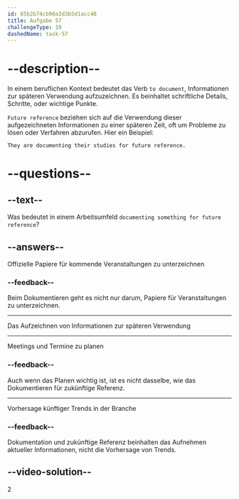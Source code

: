 ```yaml
---
id: 65b2b74cb90a3d3b5d1acc48
title: Aufgabe 57
challengeType: 19
dashedName: task-57
---
```


# --description--

In einem beruflichen Kontext bedeutet das Verb `to document`, Informationen zur späteren Verwendung aufzuzeichnen. Es beinhaltet schriftliche Details, Schritte, oder wichtige Punkte.

`Future reference` beziehen sich auf die Verwendung dieser aufgezeichneten Informationen zu einer späteren Zeit, oft um Probleme zu lösen oder Verfahren abzurufen. Hier ein Beispiel:

`They are documenting their studies for future reference.`

# --questions--

## --text--

Was bedeutet in einem Arbeitsumfeld `documenting something for future reference`?

## --answers--

Offizielle Papiere für kommende Veranstaltungen zu unterzeichnen

### --feedback--

Beim Dokumentieren geht es nicht nur darum, Papiere für Veranstaltungen zu unterzeichnen.

---

Das Aufzeichnen von Informationen zur späteren Verwendung

---

Meetings und Termine zu planen

### --feedback--

Auch wenn das Planen wichtig ist, ist es nicht dasselbe, wie das Dokumentieren für zukünftige Referenz.

---

Vorhersage künftiger Trends in der Branche

### --feedback--

Dokumentation und zukünftige Referenz beinhalten das Aufnehmen aktueller Informationen, nicht die Vorhersage von Trends.

## --video-solution--

2

